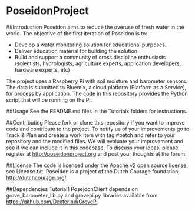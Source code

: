 # PoseidonProject

##Introduction
Poseidon aims to reduce the overuse of fresh water in the world.
The objective of the first iteration of Poseidon is to:
- Develop a water monitoring solution for educational purposes.
- Deliver education material for building the solution
- Build and support a community of cross discipline enthusiasts (scientists, hydrologists, agriculture experts, application developers, hardware experts, etc)
 
The project uses a Raspberry Pi with soil moisture and barometer sensors. The data is submitted to
Bluemix, a cloud platform (Platform as a Service), for process by application.
The code in this repository provides the Python script that will be running on the Pi.

##Usage
See the README.md files in the Tutorialx folders for instructions.

##Contributing
Please fork or clone this repository if you want to improve code and contribute to
the project. To notify us of your improvements go to Track & Plan and create
a work item with tag #patch and refer to your repository and the modified files.
We will evaluate your improvement and see if we can include it in this codebase. 
To discuss your ideas, please register at http://poseidonproject.org and post your
thoughts at the forum.

##License 
The code is licensed under the Apache v2 open source license, see License.txt. 
Poseidon is a project of the Dutch Courage foundation, http://dutchcourage.org/

##Dependencies
Tutorial1 PoseidonClient depends on grove_barometer_lib.py and grovepi.py libraries 
available from https://github.com/DexterInd/GrovePi

